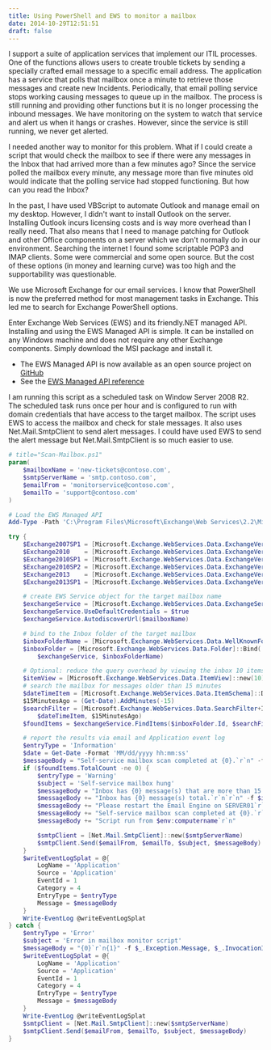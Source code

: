 ```yaml
---
title: Using PowerShell and EWS to monitor a mailbox
date: 2014-10-29T12:51:51
draft: false
---
```


I support a suite of application services that implement our ITIL processes. One of the functions
allows users to create trouble tickets by sending a specially crafted email message to a specific
email address. The application has a service that polls that mailbox once a minute to retrieve those
messages and create new Incidents. Periodically, that email polling service stops working causing
messages to queue up in the mailbox. The process is still running and providing other functions but
it is no longer processing the inbound messages. We have monitoring on the system to watch that
service and alert us when it hangs or crashes. However, since the service is still running, we never
get alerted.

I needed another way to monitor for this problem. What if I could create a script that would check
the mailbox to see if there were any messages in the Inbox that had arrived more than a few minutes
ago? Since the service polled the mailbox every minute, any message more than five minutes old would
indicate that the polling service had stopped functioning. But how can you read the Inbox?

In the past, I have used VBScript to automate Outlook and manage email on my desktop. However, I
didn't want to install Outlook on the server. Installing Outlook incurs licensing costs and is way
more overhead than I really need. That also means that I need to manage patching for Outlook and
other Office components on a server which we don't normally do in our environment. Searching the
internet I found some scriptable POP3 and IMAP clients. Some were commercial and some open source.
But the cost of these options (in money and learning curve) was too high and the supportability was
questionable.

We use Microsoft Exchange for our email services. I know that PowerShell is now the preferred method
for most management tasks in Exchange. This led me to search for Exchange PowerShell options.

Enter Exchange Web Services (EWS) and its friendly.NET managed API. Installing and using the EWS
Managed API is simple. It can be installed on any Windows machine and does not require any other
Exchange components. Simply download the MSI package and install it.

- The EWS Managed API is now available as an open source project on [GitHub][01]
- See the [EWS Managed API reference][02]

I am running this script as a scheduled task on Window Server 2008 R2. The scheduled task runs once
per hour and is configured to run with domain credentials that have access to the target mailbox.
The script uses EWS to access the mailbox and check for stale messages. It also uses
Net.Mail.SmtpClient to send alert messages. I could have used EWS to send the alert message but
Net.Mail.SmtpClient is so much easier to use.

```powershell
# title="Scan-Mailbox.ps1"
param(
    $mailboxName = 'new-tickets@contoso.com',
    $smtpServerName = 'smtp.contoso.com',
    $emailFrom = 'monitorservice@contoso.com',
    $emailTo = 'support@contoso.com'
)

# Load the EWS Managed API
Add-Type -Path 'C:\Program Files\Microsoft\Exchange\Web Services\2.2\Microsoft.Exchange.WebServices.dll'

try {
    $Exchange2007SP1 = [Microsoft.Exchange.WebServices.Data.ExchangeVersion]::Exchange2007_SP1
    $Exchange2010    = [Microsoft.Exchange.WebServices.Data.ExchangeVersion]::Exchange2010
    $Exchange2010SP1 = [Microsoft.Exchange.WebServices.Data.ExchangeVersion]::Exchange2010_SP1
    $Exchange2010SP2 = [Microsoft.Exchange.WebServices.Data.ExchangeVersion]::Exchange2010_SP2
    $Exchange2013    = [Microsoft.Exchange.WebServices.Data.ExchangeVersion]::Exchange2013
    $Exchange2013SP1 = [Microsoft.Exchange.WebServices.Data.ExchangeVersion]::Exchange2013_SP1

    # create EWS Service object for the target mailbox name
    $exchangeService = [Microsoft.Exchange.WebServices.Data.ExchangeService]::new($Exchange2010SP2)
    $exchangeService.UseDefaultCredentials = $true
    $exchangeService.AutodiscoverUrl($mailboxName)

    # bind to the Inbox folder of the target mailbox
    $inboxFolderName = [Microsoft.Exchange.WebServices.Data.WellKnownFolderName]::Inbox
    $inboxFolder = [Microsoft.Exchange.WebServices.Data.Folder]::Bind(
        $exchangeService, $inboxFolderName)

    # Optional: reduce the query overhead by viewing the inbox 10 items at a time
    $itemView = [Microsoft.Exchange.WebServices.Data.ItemView]::new(10)
    # search the mailbox for messages older than 15 minutes
    $dateTimeItem = [Microsoft.Exchange.WebServices.Data.ItemSchema]::DateTimeReceived
    $15MinutesAgo = (Get-Date).AddMinutes(-15)
    $searchFilter = [Microsoft.Exchange.WebServices.Data.SearchFilter+IsLessThanOrEqualTo]::new(
        $dateTimeItem, $15MinutesAgo)
    $foundItems = $exchangeService.FindItems($inboxFolder.Id, $searchFilter, $itemView)

    # report the results via email and Application event log
    $entryType = 'Information'
    $date = Get-Date -Format 'MM/dd/yyyy hh:mm:ss'
    $messageBody = "Self-service mailbox scan completed at {0}.`r`n" -f $date
    if ($foundItems.TotalCount -ne 0) {
        $entryType = 'Warning'
        $subject = 'Self-service mailbox hung'
        $messageBody = "Inbox has {0} message(s) that are more than 15 minutes old.`r`n" -f $foundItems.TotalCount
        $messageBody += "Inbox has {0} message(s) total.`r`n`r`n" -f $inboxFolder.TotalCount
        $messageBody += "Please restart the Email Engine on SERVER01`r`n"
        $messageBody += "Self-service mailbox scan completed at {0}.`r`n" -f $date
        $messageBody += "Script run from $env:computername`r`n"

        $smtpClient = [Net.Mail.SmtpClient]::new($smtpServerName)
        $smtpClient.Send($emailFrom, $emailTo, $subject, $messageBody)
    }
    $writeEventLogSplat = @{
        LogName = 'Application'
        Source = 'Application'
        EventId = 1
        Category = 4
        EntryType = $entryType
        Message = $messageBody
    }
    Write-EventLog @writeEventLogSplat
} catch {
    $entryType = 'Error'
    $subject = 'Error in mailbox monitor script'
    $messageBody = "{0}`r`n{1}" -f $_.Exception.Message, $_.InvocationInfo.PositionMessage
    $writeEventLogSplat = @{
        LogName = 'Application'
        Source = 'Application'
        EventId = 1
        Category = 4
        EntryType = $entryType
        Message = $messageBody
    }
    Write-EventLog @writeEventLogSplat
    $smtpClient = [Net.Mail.SmtpClient]::new($smtpServerName)
    $smtpClient.Send($emailFrom, $emailTo, $subject, $messageBody)
}
```

<!-- link references -->
[01]: https://github.com/officedev/ews-managed-api
[02]: https://learn.microsoft.com/dotnet/api/microsoft.exchange.webservices.data.emailmessage?view=exchange-ews-api
